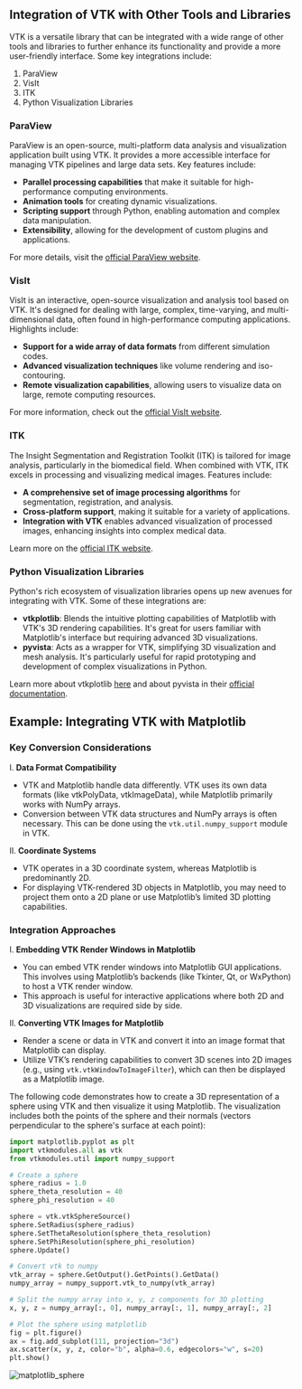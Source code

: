 ## Integration of VTK with Other Tools and Libraries

VTK is a versatile library that can be integrated with a wide range of other tools and libraries to further enhance its functionality and provide a more user-friendly interface. Some key integrations include:

1. ParaView
2. VisIt
3. ITK
4. Python Visualization Libraries

### ParaView

ParaView is an open-source, multi-platform data analysis and visualization application built using VTK. It provides a more accessible interface for managing VTK pipelines and large data sets. Key features include:

- **Parallel processing capabilities** that make it suitable for high-performance computing environments.
- **Animation tools** for creating dynamic visualizations.
- **Scripting support** through Python, enabling automation and complex data manipulation.
- **Extensibility**, allowing for the development of custom plugins and applications.

For more details, visit the [official ParaView website](https://www.paraview.org/).

### VisIt

VisIt is an interactive, open-source visualization and analysis tool based on VTK. It's designed for dealing with large, complex, time-varying, and multi-dimensional data, often found in high-performance computing applications. Highlights include:

- **Support for a wide array of data formats** from different simulation codes.
- **Advanced visualization techniques** like volume rendering and iso-contouring.
- **Remote visualization capabilities**, allowing users to visualize data on large, remote computing resources.

For more information, check out the [official VisIt website](https://visit.llnl.gov/).

### ITK

The Insight Segmentation and Registration Toolkit (ITK) is tailored for image analysis, particularly in the biomedical field. When combined with VTK, ITK excels in processing and visualizing medical images. Features include:

- **A comprehensive set of image processing algorithms** for segmentation, registration, and analysis.
- **Cross-platform support**, making it suitable for a variety of applications.
- **Integration with VTK** enables advanced visualization of processed images, enhancing insights into complex medical data.

Learn more on the [official ITK website](https://itk.org/).

### Python Visualization Libraries

Python's rich ecosystem of visualization libraries opens up new avenues for integrating with VTK. Some of these integrations are:

- **vtkplotlib**: Blends the intuitive plotting capabilities of Matplotlib with VTK's 3D rendering capabilities. It's great for users familiar with Matplotlib's interface but requiring advanced 3D visualizations.
- **pyvista**: Acts as a wrapper for VTK, simplifying 3D visualization and mesh analysis. It's particularly useful for rapid prototyping and development of complex visualizations in Python.

Learn more about vtkplotlib [here](https://vtkplotlib.readthedocs.io/) and about pyvista in their [official documentation](https://docs.pyvista.org/).

## Example: Integrating VTK with Matplotlib

### Key Conversion Considerations

I. **Data Format Compatibility**

- VTK and Matplotlib handle data differently. VTK uses its own data formats (like vtkPolyData, vtkImageData), while Matplotlib primarily works with NumPy arrays.
- Conversion between VTK data structures and NumPy arrays is often necessary. This can be done using the `vtk.util.numpy_support` module in VTK.

II. **Coordinate Systems**
   
- VTK operates in a 3D coordinate system, whereas Matplotlib is predominantly 2D.
- For displaying VTK-rendered 3D objects in Matplotlib, you may need to project them onto a 2D plane or use Matplotlib’s limited 3D plotting capabilities.

### Integration Approaches

I. **Embedding VTK Render Windows in Matplotlib**
   
- You can embed VTK render windows into Matplotlib GUI applications. This involves using Matplotlib’s backends (like Tkinter, Qt, or WxPython) to host a VTK render window.
- This approach is useful for interactive applications where both 2D and 3D visualizations are required side by side.

II. **Converting VTK Images for Matplotlib**
   
- Render a scene or data in VTK and convert it into an image format that Matplotlib can display.
- Utilize VTK’s rendering capabilities to convert 3D scenes into 2D images (e.g., using `vtk.vtkWindowToImageFilter`), which can then be displayed as a Matplotlib image.

The following code demonstrates how to create a 3D representation of a sphere using VTK and then visualize it using Matplotlib. The visualization includes both the points of the sphere and their normals (vectors perpendicular to the sphere's surface at each point):

```python
import matplotlib.pyplot as plt
import vtkmodules.all as vtk
from vtkmodules.util import numpy_support

# Create a sphere
sphere_radius = 1.0
sphere_theta_resolution = 40
sphere_phi_resolution = 40

sphere = vtk.vtkSphereSource()
sphere.SetRadius(sphere_radius)
sphere.SetThetaResolution(sphere_theta_resolution)
sphere.SetPhiResolution(sphere_phi_resolution)
sphere.Update()

# Convert vtk to numpy
vtk_array = sphere.GetOutput().GetPoints().GetData()
numpy_array = numpy_support.vtk_to_numpy(vtk_array)

# Split the numpy array into x, y, z components for 3D plotting
x, y, z = numpy_array[:, 0], numpy_array[:, 1], numpy_array[:, 2]

# Plot the sphere using matplotlib
fig = plt.figure()
ax = fig.add_subplot(111, projection="3d")
ax.scatter(x, y, z, color="b", alpha=0.6, edgecolors="w", s=20)
plt.show()
```

![matplotlib_sphere](https://github.com/djeada/VTK-Examples/assets/37275728/3c7403d5-b193-4252-898c-66468c501c58)

